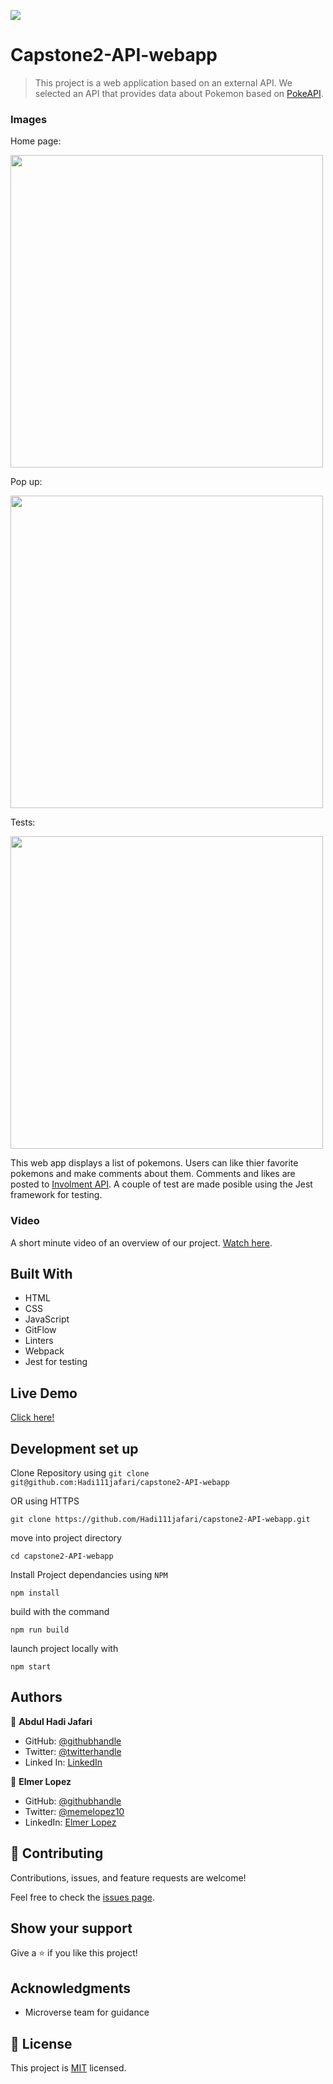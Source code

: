 ![](https://img.shields.io/badge/Microverse-blueviolet)

# Capstone2-API-webapp

> This project is a web application based on an external API. We selected an API that provides data about Pokemon based on [PokeAPI](https://pokeapi.co/).

### Images

Home page:

<img src="https://user-images.githubusercontent.com/6587226/164884732-a8f75848-ef82-4900-bb22-f501f1eac778.png" width="500">

Pop up:

<img src="https://user-images.githubusercontent.com/6587226/164884774-04c3a30e-7262-4830-a834-346eec57ee11.png" width="500">

Tests:

<img src="https://user-images.githubusercontent.com/6587226/164884799-cc8d6560-0464-4bc2-aa21-91fe95a20929.png" width="500">

This web app displays a list of pokemons. Users can like thier favorite pokemons and make comments about them. Comments and likes are posted to [Involment API](https://www.notion.so/Involvement-API-869e60b5ad104603aa6db59e08150270). A couple of test are made posible using the Jest framework for testing. 

### Video

A short minute video of an overview of our project. [Watch here](https://drive.google.com/file/d/1WITlWTKFv2thxMKwJ_ohlfDtECpiUpZ6/view?usp=sharing).


## Built With

- HTML
- CSS
- JavaScript
- GitFlow
- Linters
- Webpack
- Jest for testing

## Live Demo

[Click here!](http://hadi111jafari.github.io/capstone2-API-webapp/)

## Development set up

Clone Repository using
`git clone git@github.com:Hadi111jafari/capstone2-API-webapp`

OR using HTTPS

`git clone https://github.com/Hadi111jafari/capstone2-API-webapp.git`

move into project directory

`cd capstone2-API-webapp`

Install Project dependancies using `NPM`

`npm install`

build with the command

`npm run build`

launch project locally with

`npm start`

## Authors

👤 **Abdul Hadi Jafari**

- GitHub: [@githubhandle](https://github.com/Hadi111jafari)
- Twitter: [@twitterhandle](https://twitter.com/HadiJaf62814146)
- Linked In: [LinkedIn](https://www.linkedin.com/in/abdul-hadi-jafari-85bb4b199/)

👤 **Elmer Lopez**


- GitHub: [@githubhandle](https://github.com/memelopez)
- Twitter: [@memelopez10](https://twitter.com/memelopez10)
- LinkedIn: [Elmer Lopez](https://www.linkedin.com/in/elmer-lopez-51b187200/)

## 🤝 Contributing

Contributions, issues, and feature requests are welcome!

Feel free to check the [issues page](https://github.com/Hadi111jafari/capstone2-API-webapp/issues).

## Show your support

Give a ⭐️ if you like this project!

## Acknowledgments

- Microverse team for guidance

## 📝 License

This project is [MIT](https://opensource.org/licenses/MIT) licensed.
